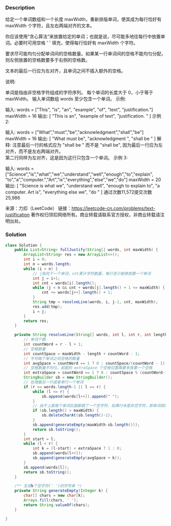 ### Description

给定一个单词数组和一个长度 maxWidth，重新排版单词，使其成为每行恰好有 maxWidth 个字符，且左右两端对齐的文本。

你应该使用“贪心算法”来放置给定的单词；也就是说，尽可能多地往每行中放置单词。必要时可用空格 ' ' 填充，使得每行恰好有 maxWidth 个字符。

要求尽可能均匀分配单词间的空格数量。如果某一行单词间的空格不能均匀分配，则左侧放置的空格数要多于右侧的空格数。

文本的最后一行应为左对齐，且单词之间不插入额外的空格。

说明:

单词是指由非空格字符组成的字符序列。
每个单词的长度大于 0，小于等于 maxWidth。
输入单词数组 words 至少包含一个单词。
示例:

输入:
words = ["This", "is", "an", "example", "of", "text", "justification."]
maxWidth = 16
输出:
[
   "This    is    an",
   "example  of text",
   "justification.  "
]
示例 2:

输入:
words = ["What","must","be","acknowledgment","shall","be"]
maxWidth = 16
输出:
[
  "What   must   be",
  "acknowledgment  ",
  "shall be        "
]
解释: 注意最后一行的格式应为 "shall be    " 而不是 "shall     be",
     因为最后一行应为左对齐，而不是左右两端对齐。       
     第二行同样为左对齐，这是因为这行只包含一个单词。
示例 3:

输入:
words = ["Science","is","what","we","understand","well","enough","to","explain",
         "to","a","computer.","Art","is","everything","else","we","do"]
maxWidth = 20
输出:
[
  "Science  is  what we",
  "understand      well",
  "enough to explain to",
  "a  computer.  Art is",
  "everything  else  we",
  "do                  "
]
通过次数11,572提交次数25,986

来源：力扣（LeetCode）
链接：https://leetcode-cn.com/problems/text-justification
著作权归领扣网络所有。商业转载请联系官方授权，非商业转载请注明出处。

### Solution
```java
class Solution {
    public List<String> fullJustify(String[] words, int maxWidth) {
        ArrayList<String> res = new ArrayList<>();
        int i = 0;
        int n = words.length;
        while (i < n) {
            // j指向下一个单词，cnt累计字符数量，每行至少能够放置一个单词
            int j = i+1;
            int cnt = words[i].length();
            while (j < n && cnt + words[j].length() + 1 <= maxWidth) {
                cnt += words[j++].length() + 1;
            }
            String tmp = resolveLine(words, i, j-1, cnt, maxWidth);
            res.add(tmp);
            i = j;
        }
        return res;
    }

    private String resolveLine(String[] words, int l, int r, int length, int maxWidth) {
        // 单词个数
        int countWord = r - l + 1;
        // 空格数量
        int countSpace = maxWidth - length + countWord - 1;
        // 平均每个单词之间空格的数量
        int avgSpace = countWord == 1 ? 0 : countSpace/(countWord - 1);
        // 空格数量不均匀，前面的 extraSpace 个空格位置需要多放置一个空格
        int extraSpace = countWord == 1 ? 0 : countSpace % (countWord-1);
        StringBuilder sb = new StringBuilder();
        // 处理最后一行或者单行一个单词
        if (r == words.length-1 || l == r) {
            while (l <= r) {
                sb.append(words[l++]).append(" ");
            }
            // 由于上面每个单词后面都跟了一个空字符，如果行末是非空字符，即单词刚刚好，那么我们就多添加了一个空字符，需要删除
            if (sb.length() > maxWidth) {
                sb.deleteCharAt(sb.length()-1);
            }
            sb.append(generateEmpty(maxWidth-sb.length()));
            return sb.toString();
        }
        int start = l;
        while (l < r) {
            int k = (l-start) < extraSpace ? 1 : 0;
            sb.append(words[l++]);
            sb.append(generateEmpty(avgSpace + k));
        }
        sb.append(words[l]);
        return sb.toString();
    }

    /** 生成k个空字符(' ')的字符串 */
    private String generateEmpty(Integer k) {
        char[] chars = new char[k];
        Arrays.fill(chars, ' ');
        return String.valueOf(chars);
    }

}
```


